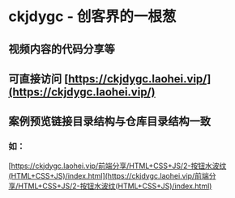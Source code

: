 # ckjdygc - 创客界的一根葱

## 视频内容的代码分享等

## 可直接访问 [https://ckjdygc.laohei.vip/](https://ckjdygc.laohei.vip/)


## 案例预览链接目录结构与仓库目录结构一致
### 如：
[https://ckjdygc.laohei.vip/前端分享/HTML+CSS+JS/2-按钮水波纹(HTML+CSS+JS)/index.html](https://ckjdygc.laohei.vip/前端分享/HTML+CSS+JS/2-按钮水波纹(HTML+CSS+JS)/index.html)